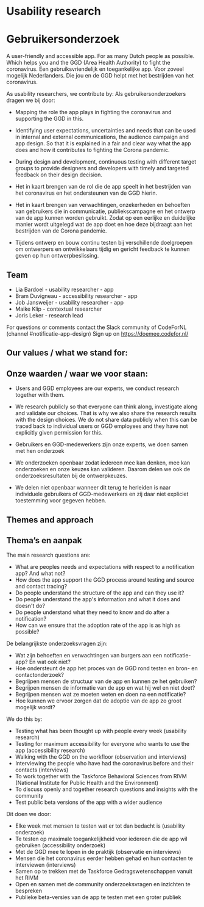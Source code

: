 # Usability research
# Gebruikersonderzoek

A user-friendly and accessible app. For as many Dutch people as possible. Which helps you and the GGD (Area Health Authority) to fight the coronavirus.
Een gebruiksvriendelijk en toegankelijke app. Voor zoveel mogelijk Nederlanders. Die jou en de GGD helpt met het bestrijden van het coronavirus.

As usability researchers, we contribute by:
Als gebruikersonderzoekers dragen we bij door:

- Mapping the role the app plays in fighting the coronavirus and supporting the GGD in this.
- Identifying user expectations, uncertainties and needs that can be used in internal and external communications, the audience campaign and app design. So that it is explained in a fair and clear way what the app does and how it contributes to fighting the Corona pandemic.
- During design and development, continuous testing with different target groups to provide designers and developers with timely and targeted feedback on their design decision.

- Het in kaart brengen van de rol die de app speelt in het bestrijden van het coronavirus en het ondersteunen van de GGD hierin.
- Het in kaart brengen van verwachtingen, onzekerheden en behoeften van gebruikers die in communicatie,  publiekscampagne en het ontwerp van de app kunnen worden gebruikt. Zodat op een eerlijke en duidelijke manier wordt uitgelegd wat de app doet en hoe deze bijdraagt aan het bestrijden van de Corona pandemie.
- Tijdens ontwerp en bouw continu testen bij verschillende doelgroepen om ontwerpers en ontwikkelaars tijdig en gericht feedback te kunnen geven op hun ontwerpbeslissing.

## Team
- Lia Bardoel - usability researcher - app
- Bram Duvigneau - accessibility researcher - app
- Job Jansweijer - usability researcher - app
- Maike Klip - contextual researcher
- Joris Leker - research lead

For questions or comments contact the Slack community of CodeForNL (channel #notificatie-app-design)
Sign up on https://doemee.codefor.nl/

## Our values / what we stand for:
## Onze waarden / waar we voor staan:

- Users and GGD employees are our experts, we conduct research together with them.
- We research publicly so that everyone can think along, investigate along and validate our choices. That is why we also share the research results with the design choices.
We do not share data publicly when this can be traced back to individual users or GGD employees and they have not explicitly given permission for this.

- Gebruikers en GGD-medewerkers zijn onze experts, we doen samen met hen onderzoek
- We onderzoeken openbaar zodat iedereen mee kan denken, mee kan onderzoeken en onze keuzes kan valideren. Daarom delen we ook de onderzoeksresultaten bij de ontwerpkeuzes.
- We delen niet openbaar wanneer dit terug te herleiden is naar individuele gebruikers of GGD-medewerkers en zij daar niet expliciet toestemming voor gegeven hebben.

## Themes and approach
## Thema’s en aanpak


The main research questions are:

- What are peoples needs and expectations with respect to a notification app? And what not?
- How does the app support the GGD process around testing and source and contact tracing?
- Do people understand the structure of the app and can they use it?
- Do people understand the app's information and what it does and doesn't do?
- Do people understand what they need to know and do after a notification?
- How can we ensure that the adoption rate of the app is as high as possible?

De belangrijkste onderzoeksvragen zijn:

- Wat zijn behoeften en verwachtingen van burgers aan een notificatie-app? En wat ook niet?
- Hoe ondersteunt de app het proces van de GGD rond testen en bron- en contactonderzoek?
- Begrijpen mensen de structuur van de app en kunnen ze het gebruiken?
- Begrijpen mensen de informatie van de app en wat hij wel en niet doet?
- Begrijpen mensen wat ze moeten weten en doen na een notificatie?
- Hoe kunnen we ervoor zorgen dat de adoptie van de app zo groot mogelijk wordt?

We do this by:

- Testing what has been thought up with people every week (usability research)
- Testing for maximum accessibility for everyone who wants to use the app (accessibility research)
- Walking with the GGD on the workfloor (observation and interviews)
- Interviewing the people who have had the coronavirus before and their contacts (interviews)
- To work together with the Taskforce Behavioral Sciences from RIVM (National Institute for Public Health and the Environment)
- To discuss openly and together research questions and insights with the community
- Test public beta versions of the app with a wider audience

Dit doen we door:

- Elke week met mensen te testen wat er tot dan bedacht is (usability onderzoek)
- Te testen op maximale toegankelijkheid voor iedereen die de app wil gebruiken (accessibility onderzoek)
- Met de GGD mee te lopen in de praktijk (observatie en interviews)
- Mensen die het coronavirus eerder hebben gehad en hun contacten te interviewen (interviews)
- Samen op te trekken met de Taskforce Gedragswetenschappen vanuit het RIVM
- Open en samen met de community onderzoeksvragen en inzichten te bespreken
- Publieke beta-versies van de app te testen met een groter publiek
